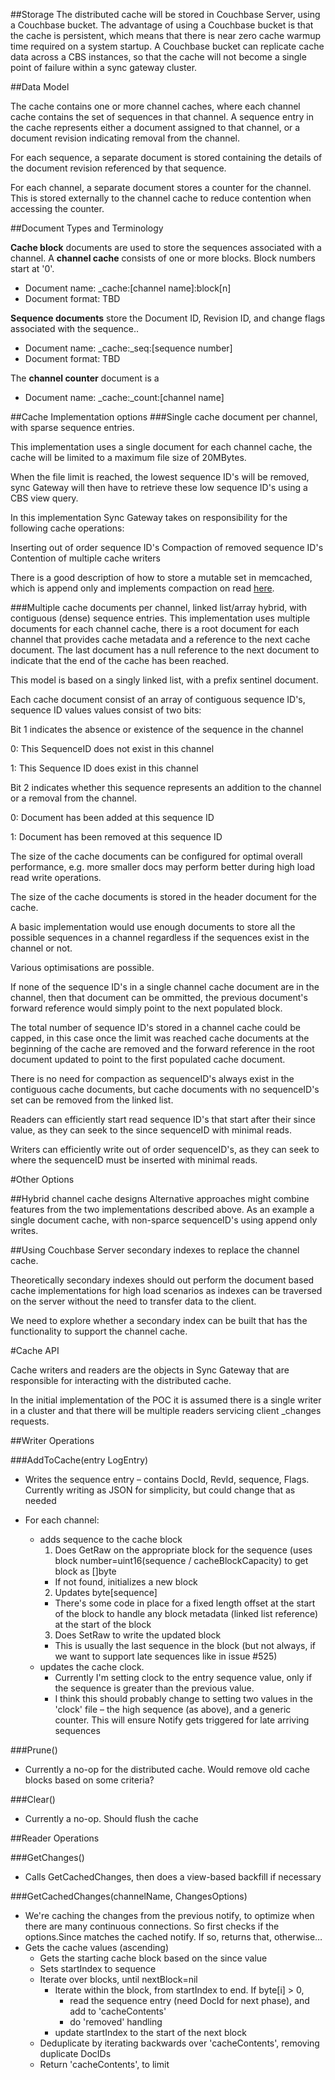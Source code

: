 
##Storage
The distributed cache will be stored in Couchbase Server, using a Couchbase bucket.  The advantage of using a Couchbase bucket is that the cache is persistent, which means that there is near zero cache warmup time required on a system startup. A Couchbase bucket can replicate cache data across a CBS instances, so that the cache will not become a single point of failure within a sync gateway cluster.

##Data Model

The cache contains one or more channel caches, where each channel cache contains the set of sequences in that channel. A sequence entry in the cache represents either a document assigned to that channel, or a document revision indicating removal from the channel.

For each sequence, a separate document is stored containing the details of the document revision referenced by that sequence.

For each channel, a separate document stores a counter for the channel.  This is stored externally to the channel cache to reduce contention when accessing the counter.



##Document Types and Terminology

**Cache block** documents are used to store the sequences associated with a channel.  A **channel cache** consists of one or more blocks. Block numbers start at '0'. 

 - Document name: _cache:[channel name]:block[n]
 - Document format: TBD

**Sequence documents** store the Document ID, Revision ID, and change flags associated with the sequence.. 

- Document name: _cache:\_seq:[sequence number]
- Document format: TBD

The **channel counter** document is a 

 - Document name: _cache:\_count:[channel name]

##Cache Implementation options
###Single cache document per channel, with sparse sequence entries.

This implementation uses a single document for each channel cache, the cache will be limited to a maximum file size of 20MBytes.

When the file limit is reached, the lowest sequence ID's will be removed, sync Gateway will then have to retrieve these low sequence ID's using a CBS view query.

In this implementation Sync Gateway takes on responsibility for the following cache operations:

Inserting out of order sequence ID's
Compaction of removed sequence ID's
Contention of multiple cache writers 

There is a good description of how to store a mutable set in memcached, which is append only and implements compaction on read [here](http://blog.couchbase.com/maintaining-set-memcached).


###Multiple cache documents per channel, linked list/array hybrid, with contiguous (dense) sequence entries.
This implementation uses multiple documents for each channel cache, there is a root document for each channel that provides cache metadata and a reference to the next cache document. The last document has a null reference to the next document to indicate that the end of the cache has been reached.

This model is based on a singly linked list, with a prefix sentinel document.

Each cache document consist of an array of contiguous sequence ID's, sequence ID values values consist of two bits:

Bit 1 indicates the absence or existence of the sequence in the channel

0: This SequenceID does not exist in this channel

1: This Sequence ID does exist in this channel

Bit 2 indicates whether this sequence represents an addition to the channel or a removal from the channel.

0: Document has been added at this sequence ID

1: Document has been removed at this sequence ID

The size of the cache documents can be configured for optimal overall performance, e.g. more smaller docs may perform better during high load read write operations.

The size of the cache documents is stored in the header document for the cache.

A basic implementation would use enough documents to store all the possible sequences in a channel regardless if the sequences exist in the channel or not.

Various optimisations are possible.

If none of the sequence ID's in a single channel cache document are in the channel, then that document can be ommitted, the previous document's forward reference would simply point to the next populated block.

The total number of sequence ID's stored in a channel cache could be capped, in this case once the limit was reached cache documents at the beginning of the cache are removed and the forward reference in the root document updated to point to the first populated cache document.

There is no need for compaction as sequenceID's always exist in the contiguous cache documents, but cache documents with no sequenceID's set can be removed from the linked list.

Readers can efficiently start read sequence ID's that start after their since value, as they can seek to the since sequenceID with minimal reads.

Writers can efficiently write out of order sequenceID's, as they can seek to where the sequenceID must be inserted with minimal reads.

#Other Options

##Hybrid channel cache designs
Alternative approaches might combine features from the two implementations described above.
As an example a single document cache, with non-sparce sequenceID's using append only writes.


##Using Couchbase Server secondary indexes to replace the channel cache.

Theoretically secondary indexes should out perform the document based cache implementations for high load scenarios as indexes can be traversed on the server without the need to transfer data to the client.

We need to explore whether a secondary index can be built that has the functionality to support the channel cache.

#Cache API

Cache writers and readers are the objects in Sync Gateway that are responsible for interacting with the distributed cache.

In the initial implementation of the POC it is assumed there is a single writer in a cluster and that there will be multiple readers servicing client _changes requests.

##Writer Operations

###AddToCache(entry LogEntry)

  * Writes the sequence entry – contains DocId, RevId, sequence, Flags. Currently writing as JSON for simplicity, but could change that as needed

  * For each channel:
    * adds sequence to the cache block
      1. Does GetRaw on the appropriate block for the sequence (uses block number=uint16(sequence / cacheBlockCapacity) to get block as []byte
        * If not found, initializes a new block
      2. Updates byte[sequence]
        * There's some code in place for a fixed length offset at the start of the block to handle any block metadata (linked list reference) at the start of the block
      3. Does SetRaw to write the updated block
        * This is usually the last sequence in the block (but not always, if we want to support late sequences like in issue #525)
    * updates the cache clock.
      * Currently I'm setting clock to the entry sequence value, only if the sequence is greater than the previous value.
      * I think this should probably change to setting two values in the 'clock' file – the high sequence (as above), and a generic counter. This will ensure Notify gets triggered for late arriving sequences

###Prune()
  * Currently a no-op for the distributed cache.  Would remove old cache blocks based on some criteria?

###Clear()
  * Currently a no-op.  Should flush the cache


##Reader Operations

###GetChanges()

  * Calls GetCachedChanges, then does a view-based backfill if necessary

###GetCachedChanges(channelName, ChangesOptions)

  * We're caching the changes from the previous notify, to optimize when there are many continuous connections. So first checks if the options.Since matches the cached notify. If so, returns that, otherwise…
  * Gets the cache values (ascending)
    * Gets the starting cache block based on the since value
    * Sets startIndex to sequence
    * Iterate over blocks, until nextBlock=nil
      * Iterate within the block, from startIndex to end. If byte[i] > 0,
        * read the sequence entry (need DocId for next phase), and add to 'cacheContents'
        * do 'removed' handling
      * update startIndex to the start of the next block
    * Deduplicate by iterating backwards over 'cacheContents', removing duplicate DocIDs
    * Return 'cacheContents', to limit